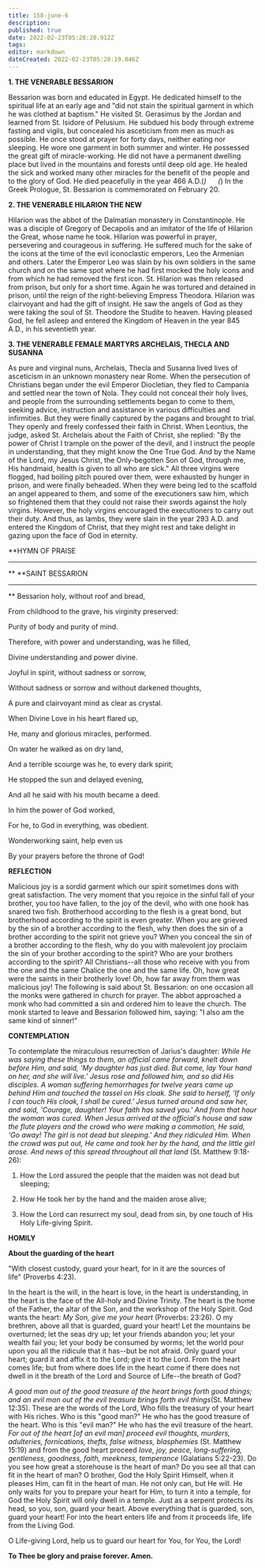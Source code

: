 ```yaml
---
title: 158-june-6
description: 
published: true
date: 2022-02-23T05:28:20.912Z
tags: 
editor: markdown
dateCreated: 2022-02-23T05:28:19.046Z
---
```



**1. THE VENERABLE BESSARION**

Bessarion was born and educated in Egypt. He dedicated himself to the spiritual life at an early age and "did not stain the spiritual garment in which he was clothed at baptism." He visited St. Gerasimus by the Jordan and learned from St. Isidore of Pelusium. He subdued his body through extreme fasting and vigils, but concealed his asceticism from men as much as possible. He once stood at prayer for forty days, neither eating nor sleeping. He wore one garment in both summer and winter. He possessed the great gift of miracle-working. He did not have a permanent dwelling place but lived in the mountains and forests until deep old age. He healed the sick and worked many other miracles for the benefit of the people and to the glory of God. He died peacefully in the year 466 A.D.(*) 
     (*) In the Greek Prologue, St. Bessarion is commemorated on February 20.

**2. THE VENERABLE HILARION THE NEW**

Hilarion was the abbot of the Dalmatian monastery in Constantinople. He was a disciple of Gregory of Decapolis and an imitator of the life of Hilarion the Great, whose name he took. Hilarion was powerful in prayer, persevering and courageous in suffering. He suffered much for the sake of the icons at the time of the evil iconoclastic emperors, Leo the Armenian and others. Later the Emperor Leo was slain by his own soldiers in the same church and on the same spot where he had first mocked the holy icons and from which he had removed the first icon. St. Hilarion was then released from prison, but only for a short time. Again he was tortured and detained in prison, until the reign of the right-believing Empress Theodora. Hilarion was clairvoyant and had the gift of insight. He saw the angels of God as they were taking the soul of St. Theodore the Studite to heaven. Having pleased God, he fell asleep and entered the Kingdom of Heaven in the year 845 A.D., in his seventieth year.

**3. THE VENERABLE FEMALE MARTYRS ARCHELAIS, THECLA AND SUSANNA**

As pure and virginal nuns, Archelais, Thecla and Susanna lived lives of asceticism in an unknown monastery near Rome. When the persecution of Christians began under the evil Emperor Diocletian, they fled to Campania and settled near the town of Nola. They could not conceal their holy lives, and people from the surrounding settlements began to come to them, seeking advice, instruction and assistance in various difficulties and infirmities. But they were finally captured by the pagans and brought to trial. They openly and freely confessed their faith in Christ. When Leontius, the judge, asked St. Archelais about the Faith of Christ, she replied: "By the power of Christ I trample on the power of the devil, and I instruct the people in understanding, that they might know the One True God. And by the Name of the Lord, my Jesus Christ, the Only-begotten Son of God, through me, His handmaid, health is given to all who are sick." All three virgins were flogged, had boiling pitch poured over them, were exhausted by hunger in prison, and were finally beheaded. When they were being led to the scaffold an angel appeared to them, and some of the executioners saw him, which so frightened them that they could not raise their swords against the holy virgins. However, the holy virgins encouraged the executioners to carry out their duty. And thus, as lambs, they were slain in the year 293 A.D. and entered the Kingdom of Christ, that they might rest and take delight in gazing upon the face of God in eternity.


**HYMN OF PRAISE
**** 
**
**SAINT BESSARION
**** 
**
Bessarion holy, without roof and bread,
 

From childhood to the grave, his virginity preserved:
 

Purity of body and purity of mind.
 

Therefore, with power and understanding, was he filled,
 

Divine understanding and power divine.


Joyful in spirit, without sadness or sorrow,
 

Without sadness or sorrow and without darkened thoughts,
 

A pure and clairvoyant mind as clear as crystal.
 

When Divine Love in his heart flared up,


He, many and glorious miracles, performed.
 

On water he walked as on dry land,
 

And a terrible scourge was he, to every dark spirit;
 

He stopped the sun and delayed evening,
 

And all he said with his mouth became a deed.
 

In him the power of God worked,
 

For he, to God in everything, was obedient.
 

Wonderworking saint, help even us
 

By your prayers before the throne of God!
 

**REFLECTION**

Malicious joy is a sordid garment which our spirit sometimes dons with great satisfaction. The very moment that you rejoice in the sinful fall of your brother, you too have fallen, to the joy of the devil, who with one hook has snared two fish. Brotherhood according to the flesh is a great bond, but brotherhood according to the spirit is even greater. When you are grieved by the sin of a brother according to the flesh, why then does the sin of a brother according to the spirit not grieve you? When you conceal the sin of a brother according to the flesh, why do you with malevolent joy proclaim the sin of your brother according to the spirit? Who are your brothers according to the spirit? All Christians--all those who receive with you from the one and the same Chalice the one and the same life. Oh, how great were the saints in their brotherly love! Oh, how far away from them was malicious joy! The following is said about St. Bessarion: on one occasion all the monks were gathered in church for prayer. The abbot approached a monk who had committed a sin and ordered him to leave the church. The monk started to leave and Bessarion followed him, saying: "I also am the same kind of sinner!"


**CONTEMPLATION**


To contemplate the miraculous resurrection of Jarius's daughter: *While He was saying these things to them, an official came forward, knelt down before Him, and said, 'My daughter has just died. But come, lay Your hand on her, and she will live.' Jesus rose and followed him, and so did His disciples. A woman suffering hemorrhages for twelve years came up behind Him and touched the tassel on His cloak. She said to herself, 'If only I can touch His cloak, I shall be cured.' Jesus turned around and saw her, and said, 'Courage, daughter! Your faith has saved you.' And from that hour the woman was cured. When Jesus arrived at the official's house and saw the flute players and the crowd who were making a commotion, He said, 'Go away! The girl is not dead but sleeping.' And they ridiculed Him. When the crowd was put out, He came and took her by the hand, and the little girl arose. And news of this spread throughout all that land* (St. Matthew 9:18-26):

1.  How the Lord assured the people that the maiden was not dead but sleeping;

1.  How He took her by the hand and the maiden arose alive;

1.  How the Lord can resurrect my soul, dead from sin, by one touch of His Holy Life-giving Spirit.


**HOMILY**


**About the guarding of the heart**

"With closest custody, guard your heart, for in it are the sources of life" (Proverbs 4:23).

In the heart is the will, in the heart is love, in the heart is understanding, in the heart is the face of the All-holy and Divine Trinity. The heart is the home of the Father, the altar of the Son, and the workshop of the Holy Spirit. God wants the heart: *My Son, give me your heart* (Proverbs: 23:26). O my brethren, above all that is guarded, guard your heart! Let the mountains be overturned; let the seas dry up; let your friends abandon you; let your wealth fail you; let your body be consumed by worms; let the world pour upon you all the ridicule that it has--but be not afraid. Only guard your heart; guard it and affix it to the Lord; give it to the Lord. From the heart comes life; but from where does life in the heart come if there does not dwell in it the breath of the Lord and Source of Life--the breath of God?

*A good man out of the good treasure of the heart brings forth good things; and an evil man out of the evil treasure brings forth evil things*(St. Matthew 12:35). These are the words of the Lord, Who fills the treasury of your heart with His riches. Who is this "good man?" He who has the good treasure of the heart. Who is this "evil man?" He who has the evil treasure of the heart. *For out of the heart [of an evil man] proceed evil thoughts, murders, adulteries, fornications, thefts, false witness, blasphemies* (St. Matthew 15:19) and from the good heart proceed *love, joy, peace, long-suffering, gentleness, goodness, faith, meekness, temperance* (Galatians 5:22-23). Do you see how great a storehouse is the heart of man? Do you see all that can fit in the heart of man? O brother, God the Holy Spirit Himself, when it pleases Him, can fit in the heart of man. He not only can, but He will. He only waits for you to prepare your heart for Him, to turn it into a temple, for God the Holy Spirit will only dwell in a temple. Just as a serpent protects its head, so you, son, guard your heart. Above everything that is guarded, son, guard your heart! For into the heart enters life and from it proceeds life, life from the Living God.

O Life-giving Lord, help us to guard our heart for You, for You, the Lord!

**To Thee be glory and praise forever. Amen.**
